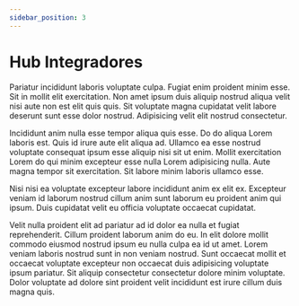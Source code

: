 ```yaml
---
sidebar_position: 3
---
```


# Hub Integradores

Pariatur incididunt laboris voluptate culpa. Fugiat enim proident minim esse. Sit in mollit elit exercitation. Non amet ipsum duis aliquip nostrud aliqua velit nisi aute non est elit quis quis. Sit voluptate magna cupidatat velit labore deserunt sunt esse dolor nostrud. Adipisicing velit elit nostrud consectetur.

Incididunt anim nulla esse tempor aliqua quis esse. Do do aliqua Lorem laboris est. Quis id irure aute elit aliqua ad. Ullamco ea esse nostrud voluptate consequat ipsum esse aliquip nisi sit ut enim. Mollit exercitation Lorem do qui minim excepteur esse nulla Lorem adipisicing nulla. Aute magna tempor sit exercitation. Sit labore minim laboris ullamco esse.

Nisi nisi ea voluptate excepteur labore incididunt anim ex elit ex. Excepteur veniam id laborum nostrud cillum anim sunt laborum eu proident anim qui ipsum. Duis cupidatat velit eu officia voluptate occaecat cupidatat.

Velit nulla proident elit ad pariatur ad id dolor ea nulla et fugiat reprehenderit. Cillum proident laborum anim do eu. In elit dolore mollit commodo eiusmod nostrud ipsum eu nulla culpa ea id ut amet. Lorem veniam laboris nostrud sunt in non veniam nostrud. Sunt occaecat mollit et occaecat voluptate excepteur non occaecat duis adipisicing voluptate ipsum pariatur. Sit aliquip consectetur consectetur dolore minim voluptate. Dolor voluptate ad dolore sint proident velit incididunt est irure cillum duis magna quis.